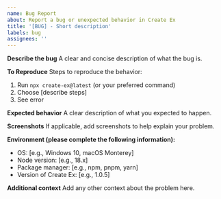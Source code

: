 ```yaml
---
name: Bug Report
about: Report a bug or unexpected behavior in Create Ex
title: '[BUG] - Short description'
labels: bug
assignees: ''
---
```


**Describe the bug**
A clear and concise description of what the bug is.

**To Reproduce**
Steps to reproduce the behavior:

1. Run `npx create-ex@latest` (or your preferred command)
2. Choose [describe steps]
3. See error

**Expected behavior**
A clear description of what you expected to happen.

**Screenshots**
If applicable, add screenshots to help explain your problem.

**Environment (please complete the following information):**

- OS: [e.g., Windows 10, macOS Monterey]
- Node version: [e.g., 18.x]
- Package manager: [e.g., npm, pnpm, yarn]
- Version of Create Ex: [e.g., 1.0.5]

**Additional context**
Add any other context about the problem here.
